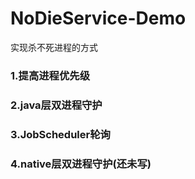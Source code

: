 # NoDieService-Demo
实现杀不死进程的方式

### 1.提高进程优先级

### 2.java层双进程守护

### 3.JobScheduler轮询

### 4.native层双进程守护(还未写)
